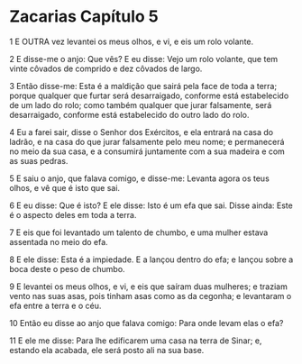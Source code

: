 # Zacarias Capítulo 5

1	E OUTRA vez levantei os meus olhos, e vi, e eis um rolo volante.

2	E disse-me o anjo: Que vês? E eu disse: Vejo um rolo volante, que tem vinte côvados de comprido e dez côvados de largo.

3	Então disse-me: Esta é a maldição que sairá pela face de toda a terra; porque qualquer que furtar será desarraigado, conforme está estabelecido de um lado do rolo; como também qualquer que jurar falsamente, será desarraigado, conforme está estabelecido do outro lado do rolo.

4	Eu a farei sair, disse o Senhor dos Exércitos, e ela entrará na casa do ladrão, e na casa do que jurar falsamente pelo meu nome; e permanecerá no meio da sua casa, e a consumirá juntamente com a sua madeira e com as suas pedras.

5	E saiu o anjo, que falava comigo, e disse-me: Levanta agora os teus olhos, e vê que é isto que sai.

6	E eu disse: Que é isto? E ele disse: Isto é um efa que sai. Disse ainda: Este é o aspecto deles em toda a terra.

7	E eis que foi levantado um talento de chumbo, e uma mulher estava assentada no meio do efa.

8	E ele disse: Esta é a impiedade. E a lançou dentro do efa; e lançou sobre a boca deste o peso de chumbo.

9	E levantei os meus olhos, e vi, e eis que saíram duas mulheres; e traziam vento nas suas asas, pois tinham asas como as da cegonha; e levantaram o efa entre a terra e o céu.

10	Então eu disse ao anjo que falava comigo: Para onde levam elas o efa?

11	E ele me disse: Para lhe edificarem uma casa na terra de Sinar; e, estando ela acabada, ele será posto ali na sua base.

